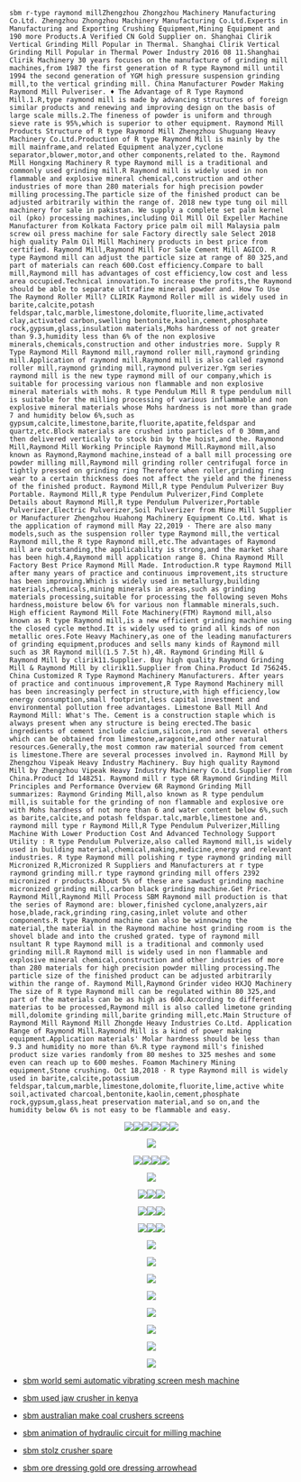 
```
sbm r-type raymond millZhengzhou Zhongzhou Machinery Manufacturing Co.Ltd. Zhengzhou Zhongzhou Machinery Manufacturing Co.Ltd.Experts in Manufacturing and Exporting Crushing Equipment,Mining Equipment and 190 more Products.A Verified CN Gold Supplier on. Shanghai Clirik Vertical Grinding Mill Popular in Thermal. Shanghai Clirik Vertical Grinding Mill Popular in Thermal Power Industry 2016 08 11.Shanghai Clirik Machinery 30 years focuses on the manufacture of grinding mill machines,from 1987 the first generation of R type Raymond mill until 1994 the second generation of YGM high pressure suspension grinding mill,to the vertical grinding mill. China Manufacturer Powder Making Raymond Mill Pulveriser. ♦ The Advantage of R Type Raymond Mill.1.R,type raymond mill is made by advancing structures of foreign similar products and renewing and improving design on the basis of large scale mills.2.The fineness of powder is uniform and through sieve rate is 95%,which is superior to other equipment. Raymond Mill Products Structure of R type Raymond Mill Zhengzhou Shuguang Heavy Machinery Co.Ltd.Production of R type Raymond Mill is mainly by the mill mainframe,and related Equipment analyzer,cyclone separator,blower,motor,and other components,related to the. Raymond Mill Hongxing Machinery R type Raymond mill is a traditional and commonly used grinding mill.R Raymond mill is widely used in non flammable and explosive mineral chemical,construction and other industries of more than 280 materials for high precision powder milling processing.The particle size of the finished product can be adjusted arbitrarily within the range of. 2018 new type tung oil mill machinery for sale in pakistan. We supply a complete set palm kernel oil (pko) processing machines,including Oil Mill Oil Expeller Machine Manufacturer from Kolkata Factory price palm oil mill Malaysia palm screw oil press machine for sale Factory directly sale Select 2018 high quality Palm Oil Mill Machinery products in best price from certified. Raymond Mill,Raymond Mill For Sale Cement Mill AGICO. R type Raymond mill can adjust the particle size at range of 80 325,and part of materials can reach 600.Cost efficiency.Compare to ball mill,Raymond mill has advantages of cost efficiency,low cost and less area occupied.Technical innovation.To increase the profits,the Raymond should be able to separate ultrafine mineral powder and. How To Use The Raymond Roller Mill? CLIRIK Raymond Roller mill is widely used in barite,calcite,potash feldspar,talc,marble,limestone,dolomite,fluorite,lime,activated clay,activated carbon,swelling bentonite,kaolin,cement,phosphate rock,gypsum,glass,insulation materials,Mohs hardness of not greater than 9.3,humidity less than 6% of the non explosive minerals,chemicals,construction and other industries more. Supply R Type Raymond Mill Raymond mill,raymond roller mill,raymond grinding mill.Application of raymond mill.Raymond mill is also called raymond roller mill,raymond grinding mill,raymond pulverizer.Ygm series raymond mill is the new type raymond mill of our company,which is suitable for processing various non flammable and non explosive mineral materials with mohs. R type Pendulum Mill R type pendulum mill is suitable for the milling processing of various inflammable and non explosive mineral materials whose Mohs hardness is not more than grade 7 and humidity below 6%,such as gypsum,calcite,limestone,barite,fluorite,apatite,feldspar and quartz,etc.Block materials are crushed into particles of 0 30mm,and then delivered vertically to stock bin by the hoist,and the. Raymond Mill,Raymond Mill Working Principle Raymond Mill.Raymond mill,also known as Raymond,Raymond machine,instead of a ball mill processing ore powder milling mill,Raymond mill grinding roller centrifugal force in tightly pressed on grinding ring Therefore when roller,grinding ring wear to a certain thickness does not affect the yield and the fineness of the finished product. Raymond Mill,R type Pendulum Pulverizer Buy Portable. Raymond Mill,R type Pendulum Pulverizer,Find Complete Details about Raymond Mill,R type Pendulum Pulverizer,Portable Pulverizer,Electric Pulverizer,Soil Pulverizer from Mine Mill Supplier or Manufacturer Zhengzhou Huahong Machinery Equipment Co.Ltd. What is the application of raymond mill May 22,2019 · There are also many models,such as the suspension roller type Raymond mill,the vertical Raymond mill,the R type Raymond mill,etc.The advantages of Raymond mill are outstanding,the applicability is strong,and the market share has been high.4,Raymond mill application range 8. China Raymond Mill Factory Best Price Raymond Mill Made. Introduction.R type Raymond Mill after many years of practice and continuous improvement,its structure has been improving.Which is widely used in metallurgy,building materials,chemicals,mining minerals in areas,such as grinding materials processing,suitable for processing the following seven Mohs hardness,moisture below 6% for various non flammable minerals,such. High efficient Raymond Mill Fote Machinery(FTM) Raymond mill,also known as R type Raymond mill,is a new efficient grinding machine using the closed cycle method.It is widely used to grind all kinds of non metallic ores.Fote Heavy Machinery,as one of the leading manufacturers of grinding equipment,produces and sells many kinds of Raymond mill such as 3R Raymond mill(1.5 7.5t h),4R. Raymond Grinding Mill & Raymond Mill by clirik11.Supplier. Buy high quality Raymond Grinding Mill & Raymond Mill by clirik11.Supplier from China.Product Id 756245. China Customized R Type Raymond Machinery Manufacturers. After years of practice and continuous improvement,R Type Raymond Machinery mill has been increasingly perfect in structure,with high efficiency,low energy consumption,small footprint,less capital investment and environmental pollution free advantages. Limestone Ball Mill And Raymond Mill: What's The. Cement is a construction staple which is always present when any structure is being erected.The basic ingredients of cement include calcium,silicon,iron and several others which can be obtained from limestone,aragonite,and other natural resources.Generally,the most common raw material sourced from cement is limestone.There are several processes involved in. Raymond Mill by Zhengzhou Vipeak Heavy Industry Machinery. Buy high quality Raymond Mill by Zhengzhou Vipeak Heavy Industry Machinery Co.Ltd.Supplier from China.Product Id 148251. Raymond mill r type 6R Raymond Grinding Mill Principles and Performance Overview 6R Raymond Grinding Mill summarizes: Raymond Grinding Mill,also known as R type pendulum mill,is suitable for the grinding of non flammable and explosive ore with Mohs hardness of not more than 6 and water content below 6%,such as barite,calcite,and potash feldspar.talc,marble,limestone and. raymond mill type r Raymond Mill,R Type Pendulum Pulverizer,Milling Machine With Lower Production Cost And Advanced Technology Support Utility : R type Pendulum Pulverize,also called Raymond mill,is widely used in building material,chemical,making,medicine,energy and relevant industries. R type Raymond mill polishing r type raymond grinding mill Micronized R,Micronized R Suppliers and Manufacturers at r type raymond grinding mill.r type raymond grinding mill offers 2392 micronized r products.About 5% of these are sawdust grinding machine micronized grinding mill,carbon black grinding machine.Get Price. Raymond Mill,Raymond Mill Process SBM Raymond mill production is that the series of Raymond are: blower,finished cyclone,analyzers,air hose,blade,rack,grinding ring,casing,inlet volute and other components.R type Raymond machine can also be winnowing the material,the material in the Raymond machine host grinding room is the shovel blade and into the crushed grated. type of raymond mill nsultant R type Raymond mill is a traditional and commonly used grinding mill.R Raymond mill is widely used in non flammable and explosive mineral chemical,construction and other industries of more than 280 materials for high precision powder milling processing.The particle size of the finished product can be adjusted arbitrarily within the range of. Raymond Mill,Raymond Grinder video HXJQ Machinery The size of R type Raymond mill can be regulated within 80 325,and part of the materials can be as high as 600.According to different materias to be processed,Raymond mill is also called limetone grinding mill,dolomite grinding mill,barite grinding mill,etc.Main Structure of Raymond Mill Raymond Mill Zhongde Heavy Industries Co.Ltd. Application Range of Raymond Mill.Raymond Mill is a kind of power making equipment.Application materials' Molar hardness should be less than 9.3 and humidity no more than 6%.R type raymond mill's finished product size varies randomly from 80 meshes to 325 meshes and some even can reach up to 600 meshes. Foamon Machinery Mining equipment,Stone crushing. Oct 18,2018 · R type Raymond mill is widely used in barite,calcite,potassium feldspar,talcum,marble,limestone,dolomite,fluorite,lime,active white soil,activated charcoal,bentonite,kaolin,cement,phosphate rock,gypsum,glass,heat preservation material,and so on,and the humidity below 6% is not easy to be flammable and easy. 
```

<div align="center">
  
<a rel="nofollow" href="https://m.shibang-china.com?f=github&k=sbm+r-type+raymond+mill"><img src="https://static.shibang-china.com/en/l.png"></a><img src="https://static.shibang-china.com/en/hw.png"><a rel="nofollow" href="https://m.shibang-china.com/product/?f=github&k=sbm+r-type+raymond+mill"><img src="https://static.shibang-china.com/en/p.png"></a><a rel="nofollow" href="https://m.shibang-china.com/cases/?f=github&k=sbm+r-type+raymond+mill"><img src="https://static.shibang-china.com/en/c.png"></a><a rel="nofollow" href="https://m.shibang-china.com/news/?f=github&k=sbm+r-type+raymond+mill"><img src="https://static.shibang-china.com/en/n.png"></a><a rel="nofollow" href="https://m.shibang-china.com?f=github&k=sbm+r-type+raymond+mill"><img src="https://static.shibang-china.com/en/m.png"></a>

<a rel="nofollow" href="https://m.shibang-china.com/product/?f=github&k=sbm+r-type+raymond+mill"><img src="https://static.shibang-china.com/en/b.jpg"></a>
  
<a rel="nofollow" href="https://m.shibang-china.com/solution-aggregate.html?f=github&k=sbm+r-type+raymond+mill"><img src="https://static.shibang-china.com/en/a.jpg"></a><a rel="nofollow" href="https://m.shibang-china.com/solution-mine.html?f=github&k=sbm+r-type+raymond+mill"><img src="https://static.shibang-china.com/en/m.jpg"></a><a rel="nofollow" href="https://m.shibang-china.com/solution-mill.html?f=github&k=sbm+r-type+raymond+mill"><img src="https://static.shibang-china.com/en/g.jpg"></a><a rel="nofollow" href="https://m.shibang-china.com/solution-epc.html?f=github&k=sbm+r-type+raymond+mill"><img src="https://static.shibang-china.com/en/e.jpg"></a>

<a rel="nofollow" href="https://m.shibang-china.com/product/?f=github&k=sbm+r-type+raymond+mill"><img src="https://static.shibang-china.com/en/a-p.png"></a>

<a rel="nofollow" href="https://m.shibang-china.com/product/crusher/c6x.html?f=github&k=sbm+r-type+raymond+mill"><img src="https://static.shibang-china.com/en/j.jpg"></a><a rel="nofollow" href="https://m.shibang-china.com/product/crusher/ci5x.html?f=github&k=sbm+r-type+raymond+mill"><img src="https://static.shibang-china.com/en/i.jpg"></a><a rel="nofollow" href="https://m.shibang-china.com/product/crusher/hst.html?f=github&k=sbm+r-type+raymond+mill"><img src="https://static.shibang-china.com/en/c.jpg"></a>

<a rel="nofollow" href="https://m.shibang-china.com/product/mill/mtw.html?f=github&k=sbm+r-type+raymond+mill"><img src="https://static.shibang-china.com/en/mtw.jpg"></a><a rel="nofollow" href="https://m.shibang-china.com/product/mill/scm.html?f=github&k=sbm+r-type+raymond+mill"><img src="https://static.shibang-china.com/en/scm.jpg"></a><a rel="nofollow" href="https://m.shibang-china.com/product/mill/lm.html?f=github&k=sbm+r-type+raymond+mill"><img src="https://static.shibang-china.com/en/lm.jpg"></a>

<a rel="nofollow" href="https://m.shibang-china.com/product/sand/vsi6x.html?f=github&k=sbm+r-type+raymond+mill"><img src="https://static.shibang-china.com/en/6x.jpg"></a><a rel="nofollow" href="https://m.shibang-china.com/product/sand/vu.html?f=github&k=sbm+r-type+raymond+mill"><img src="https://static.shibang-china.com/en/vu.jpg"></a><a rel="nofollow" href="https://m.shibang-china.com/product/mobile/klun.html?f=github&k=sbm+r-type+raymond+mill"><img src="https://static.shibang-china.com/en/k.jpg"></a>

<a rel="nofollow" href="https://m.shibang-china.com/cases/?f=github&k=sbm+r-type+raymond+mill"><img src="https://static.shibang-china.com/en/case.png"></a>

<a rel="nofollow" href="https://m.shibang-china.com/cases/aggregate/202.html?f=github&k=sbm+r-type+raymond+mill"><img src="https://static.shibang-china.com/en/c-1.jpg"></a>

<a rel="nofollow" href="https://m.shibang-china.com/cases/aggregate/203.html?f=github&k=sbm+r-type+raymond+mill"><img src="https://static.shibang-china.com/en/c-2.jpg"></a>

<a rel="nofollow" href="https://m.shibang-china.com/cases/mill/123.html?f=github&k=sbm+r-type+raymond+mill"><img src="https://static.shibang-china.com/en/c-3.jpg"></a>

<a rel="nofollow" href="https://m.shibang-china.com/contact_us.html?f=github&k=sbm+r-type+raymond+mill"><img src="https://static.shibang-china.com/en/contact.png"></a>

<a rel="nofollow" href="https://swt.shibang-china.com/?f=github&k=sbm+r-type+raymond+mill"><img src="https://static.shibang-china.com/en/chat.png"></a>

<a rel="nofollow" href="https://whatsapp.shibangsoft.com/WhatsApp.php?f=github&k=sbm+r-type+raymond+mill"><img src="https://static.shibang-china.com/en/whatsapp.png"></a>

<a rel="nofollow" href="https://m.shibang-china.com/?f=github&k=sbm+r-type+raymond+mill"><img src="https://static.shibang-china.com/en/website.png"></a>

</div>


* [sbm world semi automatic vibrating screen mesh machine](sbm%20world%20semi%20automatic%20vibrating%20screen%20mesh%20machine.md)

* [sbm used jaw crusher in kenya](sbm%20used%20jaw%20crusher%20in%20kenya.md)

* [sbm australian make coal crushers screens](sbm%20australian%20make%20coal%20crushers%20screens.md)

* [sbm animation of hydraulic circuit for milling machine](sbm%20animation%20of%20hydraulic%20circuit%20for%20milling%20machine.md)

* [sbm stolz crusher spare](sbm%20stolz%20crusher%20spare.md)

* [sbm ore dressing gold ore dressing arrowhead](sbm%20ore%20dressing%20gold%20ore%20dressing%20arrowhead.md)